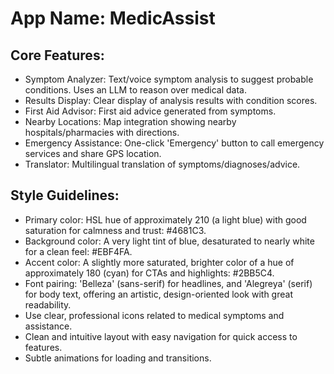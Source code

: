 # **App Name**: MedicAssist

## Core Features:

- Symptom Analyzer: Text/voice symptom analysis to suggest probable conditions. Uses an LLM to reason over medical data.
- Results Display: Clear display of analysis results with condition scores.
- First Aid Advisor: First aid advice generated from symptoms.
- Nearby Locations: Map integration showing nearby hospitals/pharmacies with directions.
- Emergency Assistance: One-click 'Emergency' button to call emergency services and share GPS location.
- Translator: Multilingual translation of symptoms/diagnoses/advice.

## Style Guidelines:

- Primary color: HSL hue of approximately 210 (a light blue) with good saturation for calmness and trust: #4681C3.
- Background color: A very light tint of blue, desaturated to nearly white for a clean feel: #EBF4FA.
- Accent color: A slightly more saturated, brighter color of a hue of approximately 180 (cyan) for CTAs and highlights: #2BB5C4.
- Font pairing: 'Belleza' (sans-serif) for headlines, and 'Alegreya' (serif) for body text, offering an artistic, design-oriented look with great readability.
- Use clear, professional icons related to medical symptoms and assistance.
- Clean and intuitive layout with easy navigation for quick access to features.
- Subtle animations for loading and transitions.